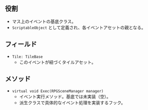 ## 役割
- マス上のイベントの基底クラス。
- `ScriptableObject` として定義され、各イベントアセットの親となる。

## フィールド
- `Tile: TileBase`
  - このイベントが紐づくタイルアセット。

## メソッド
- `virtual void Exec(RPGSceneManager manager)`
  - イベント実行メソッド。基底では未実装（空）。
  - 派生クラスで具体的なイベント処理を実装するフック。
